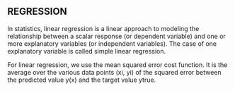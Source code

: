 ## REGRESSION
In statistics, linear regression is a linear approach to modeling the relationship between a scalar response (or dependent variable) and one or more explanatory variables (or independent variables). The case of one explanatory variable is called simple linear regression.

For linear regression, we use the mean squared error cost function. It is the average over the various data points (xi, yi) of the squared error between the predicted value y(x) and the target value ytrue.


